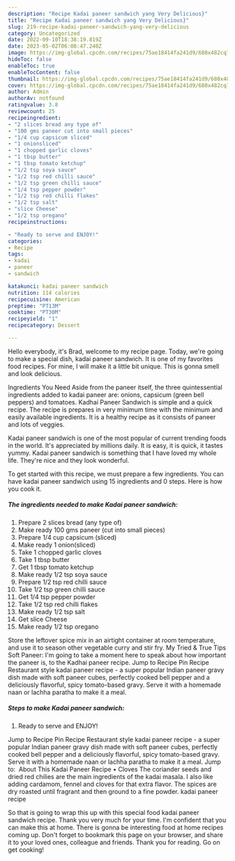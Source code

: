 ```yaml
---
description: "Recipe Kadai paneer sandwich yang Very Delicious}"
title: "Recipe Kadai paneer sandwich yang Very Delicious}"
slug: 219-recipe-kadai-paneer-sandwich-yang-very-delicious
category: Uncategorized
date: 2022-09-10T18:38:19.819Z
date: 2023-05-02T06:08:47.240Z
image: https://img-global.cpcdn.com/recipes/75ae18414fa241d9/680x482cq70/kadai-paneer-sandwich-recipe-main-photo.jpg
hideToc: false
enableToc: true
enableTocContent: false
thumbnail: https://img-global.cpcdn.com/recipes/75ae18414fa241d9/680x482cq70/kadai-paneer-sandwich-recipe-main-photo.jpg
cover: https://img-global.cpcdn.com/recipes/75ae18414fa241d9/680x482cq70/kadai-paneer-sandwich-recipe-main-photo.jpg
author: Admin
authorAv: notfound
ratingvalue: 3.8
reviewcount: 25
recipeingredient:
- "2 slices bread any type of"
- "100 gms paneer cut into small pieces"
- "1/4 cup capsicum sliced"
- "1 onionsliced"
- "1 chopped garlic cloves"
- "1 tbsp butter"
- "1 tbsp tomato ketchup"
- "1/2 tsp soya sauce"
- "1/2 tsp red chilli sauce"
- "1/2 tsp green chilli sauce"
- "1/4 tsp pepper powder"
- "1/2 tsp red chilli flakes"
- "1/2 tsp salt"
- "slice Cheese"
- "1/2 tsp oregano"
recipeinstructions:

- "Ready to serve and ENJOY!"
categories:
- Recipe
tags:
- kadai
- paneer
- sandwich

katakunci: kadai paneer sandwich 
nutrition: 114 calories
recipecuisine: American
preptime: "PT13M"
cooktime: "PT30M"
recipeyield: "1"
recipecategory: Dessert

---
```



Hello everybody, it's Brad, welcome to my recipe page. Today, we're going to make a special dish, kadai paneer sandwich. It is one of my favorites food recipes. For mine, I will make it a little bit unique. This is gonna smell and look delicious.

Ingredients You Need Aside from the paneer itself, the three quintessential ingredients added to kadai paneer are: onions, capsicum (green bell peppers) and tomatoes. Kadhai Paneer Sandwich is simple and a quick recipe. The recipe is prepares in very minimum time with the minimum and easily available ingredients. It is a healthy recipe as it consists of paneer and lots of veggies.

Kadai paneer sandwich is one of the most popular of current trending foods in the world. It's appreciated by millions daily. It is easy, it is quick, it tastes yummy. Kadai paneer sandwich is something that I have loved my whole life. They're nice and they look wonderful.


To get started with this recipe, we must prepare a few ingredients. You can have kadai paneer sandwich using 15 ingredients and 0 steps. Here is how you cook it.

<!--inarticleads1-->

##### The ingredients needed to make Kadai paneer sandwich:

1. Prepare 2 slices bread (any type of)
1. Make ready 100 gms paneer (cut into small pieces)
1. Prepare 1/4 cup capsicum (sliced)
1. Make ready 1 onion(sliced)
1. Take 1 chopped garlic cloves
1. Take 1 tbsp butter
1. Get 1 tbsp tomato ketchup
1. Make ready 1/2 tsp soya sauce
1. Prepare 1/2 tsp red chilli sauce
1. Take 1/2 tsp green chilli sauce
1. Get 1/4 tsp pepper powder
1. Take 1/2 tsp red chilli flakes
1. Make ready 1/2 tsp salt
1. Get slice Cheese
1. Make ready 1/2 tsp oregano


Store the leftover spice mix in an airtight container at room temperature, and use it to season other vegetable curry and stir fry. My Tried &amp; True Tips Soft Paneer: I&#39;m going to take a moment here to speak about how important the paneer is, to the Kadhai paneer recipe. Jump to Recipe Pin Recipe Restaurant style kadai paneer recipe - a super popular Indian paneer gravy dish made with soft paneer cubes, perfectly cooked bell pepper and a deliciously flavorful, spicy tomato-based gravy. Serve it with a homemade naan or lachha paratha to make it a meal. 

<!--inarticleads2-->

##### Steps to make Kadai paneer sandwich:


1. Ready to serve and ENJOY!

Jump to Recipe Pin Recipe Restaurant style kadai paneer recipe - a super popular Indian paneer gravy dish made with soft paneer cubes, perfectly cooked bell pepper and a deliciously flavorful, spicy tomato-based gravy. Serve it with a homemade naan or lachha paratha to make it a meal. Jump to: ️ About This Kadai Paneer Recipe • Cloves The coriander seeds and dried red chilies are the main ingredients of the kadai masala. I also like adding cardamom, fennel and cloves for that extra flavor. The spices are dry roasted until fragrant and then ground to a fine powder. kadai paneer recipe 

So that is going to wrap this up with this special food kadai paneer sandwich recipe. Thank you very much for your time. I'm confident that you can make this at home. There is gonna be interesting food at home recipes coming up. Don't forget to bookmark this page on your browser, and share it to your loved ones, colleague and friends. Thank you for reading. Go on get cooking!
